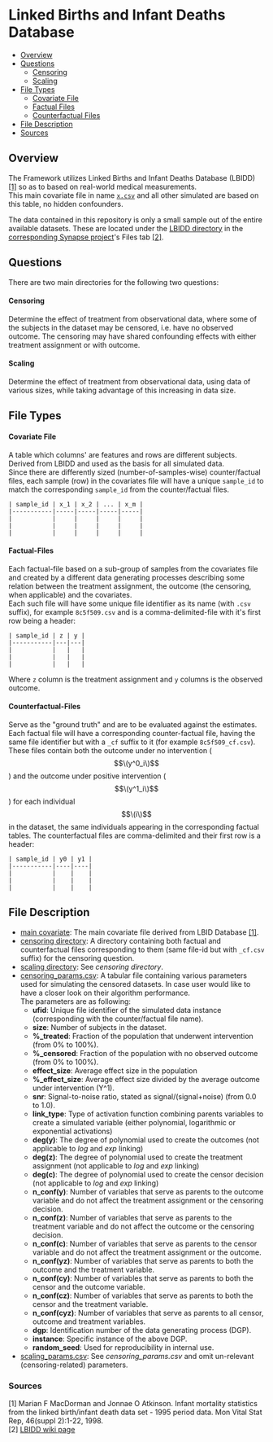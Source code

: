 # Linked Births and Infant Deaths Database
 - [Overview](#overview)
 - [Questions](#questions)
   - [Censoring](#censoring)
   - [Scaling](#scaling)
 - [File Types](#file-types)
   - [Covariate File](#covariate-file)
   - [Factual Files](#factual-files)
   - [Counterfactual Files](#counterfactual-files)
 - [File Description](#file-description)
 - [Sources](#sources)
 
## Overview
The Framework utilizes Linked Births and Infant Deaths Database (LBIDD) [[1]](#references)
so as to based on real-world medical measurements.  
This main covariate file in name [`x.csv`](x.csv) and all other simulated are based on this
table, no hidden confounders.

The data contained in this repository is only a small sample out of the entire available datasets.
These are located under the [LBIDD directory](https://www.synapse.org/#!Synapse:syn11738963)
in the [corresponding Synapse project](https://www.synapse.org/IBMCausalityData)'s
Files tab [[2]](#references).

## Questions
There are two main directories for the following two questions:
#### Censoring
Determine the effect of treatment from observational data, 
where some of the subjects in the dataset may be censored, 
i.e. have no observed outcome. 
The censoring may have shared confounding effects with either treatment assignment or with outcome.

#### Scaling
Determine the effect of treatment from observational data, 
using data of various sizes, while taking advantage of this increasing in data size.

## File Types
#### Covariate File
A table which columns' are features and rows are different subjects. 
Derived from LBIDD and used as the basis for all simulated data.    
Since there are differently sized (number-of-samples-wise) counter/factual files, 
each sample (row) in the covariates file will have a unique `sample_id` to match the 
corresponding `sample_id` from the counter/factual files.  
```
| sample_id | x_1 | x_2 | ... | x_m |
|-----------|-----|-----|-----|-----|
|           |     |     |     |     |
|           |     |     |     |     |
|           |     |     |     |     |
```

#### Factual-Files
Each factual-file based on a sub-group of samples from the covariates file and created 
by a different data generating processes describing some relation between the treatment 
assignment, the outcome (the censoring, when applicable) and the covariates.  
Each such file will have some unique file identifier as its name (with `.csv` suffix), 
for example `8c5f509.csv` and is a comma-delimited-file with it's first row being a header:
```
| sample_id | z | y |
|-----------|---|---|
|           |   |   |
|           |   |   |
|           |   |   |
```
Where `z` column is the treatment assignment and `y` columns is the observed outcome.
#### Counterfactual-Files 
Serve as the "ground truth" and are to be  evaluated against the estimates. 
Each factual file will have a corresponding counter-factual file, 
having the same file identifier but with a `_cf` suffix to it 
(for example `8c5f509_cf.csv`).  
These files contain both the outcome under no intervention 
($$\(y^0_i\)$$) and the outcome under positive intervention ($$\(y^1_i\)$$) for each 
individual $$\(i\)$$ in the dataset, the same individuals appearing in the corresponding 
factual tables. The counterfactual files are comma-delimited and their first row is a header:
```
| sample_id | y0 | y1 |
|-----------|----|----|
|           |    |    |
|           |    |    |
|           |    |    |
```

## File Description
* [main covariate](x.csv): The main covariate file derived from LBID Database [[1]](#reference).
* [censoring directory](censoring): A directory containing both factual and counterfactual files
  corresponding to them (same file-id but with `_cf.csv` suffix) for the censoring question.
* [scaling directory](scaling): See *censoring directory*.
* [censoring_params.csv](censoring_params.csv): A tabular file containing various parameters used
  for simulating the censored datasets. In case user would like to have a closer look on 
  their algorithm performance.  
  The parameters are as following:
  * **ufid**: Unique file identifier of the simulated data instance 
    (corresponding with the counter/factual file name).
  * **size**: Number of subjects in the dataset.  
  * **%_treated**: Fraction of the population that underwent intervention (from 0% to 100%).
  * **%_censored**: Fraction of the population with no observed outcome (from 0% to 100%).
  * **effect_size**: Average effect size in the population
  * **%_effect_size**: Average effect size divided by the average outcome under intervention (Y^1). 
  * **snr**: Signal-to-noise ratio, stated as signal/(signal+noise) (from 0.0 to 1.0).
  * **link_type**: Type of activation function combining parents variables to create a simulated
    variable (either polynomial, logarithmic or exponential activations)
  * **deg(y)**: The degree of polynomial used to create the outcomes (not applicable to
    *log* and *exp* linking)
  * **deg(z)**: The degree of polynomial used to create the treatment assignment (not applicable to
    *log* and *exp* linking)
  * **deg(c)**: The degree of polynomial used to create the censor decision (not applicable to
    *log* and *exp* linking)
  * **n_conf(y)**: Number of variables that serve as parents to the outcome variable 
    and do not affect the treatment assignment or the censoring decision.
  * **n_conf(z)**: Number of variables that serve as parents to the treatment variable 
    and do not affect the outcome or the censoring decision.
  * **n_conf(c)**: Number of variables that serve as parents to the censor variable 
    and do not affect the treatment assignment or the outcome.
  * **n_conf(yz)**: Number of variables that serve as parents to both the outcome and the treatment variable.
  * **n_conf(cy)**: Number of variables that serve as parents to both the censor and the outcome variable.
  * **n_conf(cz)**: Number of variables that serve as parents to both the censor and the treatment variable.
  * **n_conf(cyz)**: Number of variables that serve as parents to all censor, outcome and treatment variables.
  * **dgp**: Identification number of the data generating process (DGP).
  * **instance**: Specific instance of the above DGP.
  * **random_seed**: Used for reproducibility in internal use.
* [scaling_params.csv](scaling_params.csv): See *censoring_params.csv* and omit un-relevant 
  (censoring-related) parameters.


### Sources
[1] Marian F MacDorman and Jonnae O Atkinson. Infant mortality statistics from the linked birth/infant death data set - 
1995 period data. Mon Vital Stat Rep, 46(suppl 2):1-22, 1998.  
[2] [LBIDD wiki page](https://www.synapse.org/#!Synapse:syn11738767/wiki/512854)